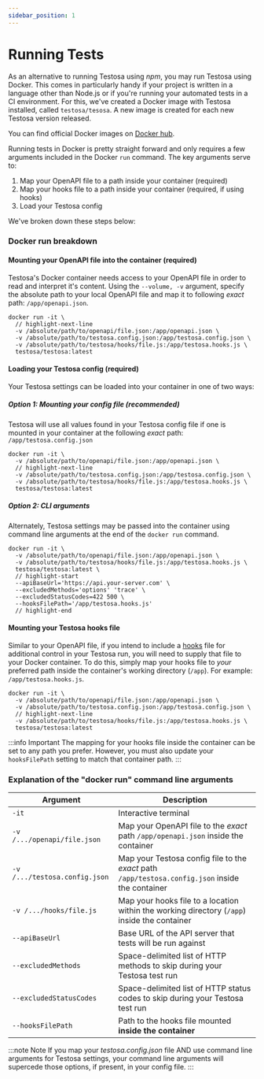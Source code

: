 ```yaml
---
sidebar_position: 1
---
```


# Running Tests
As an alternative to running Testosa using _npm_, you may run Testosa using Docker. This comes in particularly handy if your project is written in a language other than Node.js or if you're running your automated tests in a CI environment. For this, we've created a Docker image with Testosa installed, called `testosa/tesosa`. A new image is created for each new Testosa version released.

You can find official Docker images on [Docker hub](https://hub.docker.com/r/testosa/testosa).

Running tests in Docker is pretty straight forward and only requires a few arguments included in the Docker `run` command. The key arguments serve to:
1. Map your OpenAPI file to a path inside your container (required)
2. Map your hooks file to a path inside your container (required, if using hooks)
3. Load your Testosa config

We've broken down these steps below:

### Docker run breakdown
#### Mounting your OpenAPI file into the container (required)
Testosa's Docker container needs access to your OpenAPI file in order to read and interpret it's content. Using the `--volume, -v` argument, specify the absolute path to your local OpenAPI file and map it to following _exact_ path: `/app/openapi.json`.

```shell title='Example'
docker run -it \
  // highlight-next-line
  -v /absolute/path/to/openapi/file.json:/app/openapi.json \
  -v /absolute/path/to/testosa.config.json:/app/testosa.config.json \
  -v /absolute/path/to/testosa/hooks/file.js:/app/testosa.hooks.js \
  testosa/testosa:latest
```

#### Loading your Testosa config (required)
Your Testosa settings can be loaded into your container in one of two ways:

##### Option 1: Mounting your config file (recommended)
Testosa will use all values found in your Testosa config file if one is mounted in your container at the following _exact_ path: `/app/testosa.config.json`


```shell title='Example'
docker run -it \
  -v /absolute/path/to/openapi/file.json:/app/openapi.json \
  // highlight-next-line
  -v /absolute/path/to/testosa.config.json:/app/testosa.config.json \
  -v /absolute/path/to/testosa/hooks/file.js:/app/testosa.hooks.js \
  testosa/testosa:latest
```

##### Option 2: CLI arguments
Alternately, Testosa settings may be passed into the container using command line arguments at the end of the `docker run` command.

```shell title='Example'
docker run -it \
  -v /absolute/path/to/openapi/file.json:/app/openapi.json \
  -v /absolute/path/to/testosa/hooks/file.js:/app/testosa.hooks.js \
  testosa/testosa:latest \
  // highlight-start
  --apiBaseUrl='https://api.your-server.com' \
  --excludedMethods='options' 'trace' \
  --excludedStatusCodes=422 500 \
  --hooksFilePath='/app/testosa.hooks.js'
  // highlight-end
```

#### Mounting your Testosa hooks file
Similar to your OpenAPI file, if you intend to include a [hooks](/docs/next/introduction/hooks) file for additional control in your Testosa run, you will need to supply that file to your Docker container. To do this, simply map your hooks file to _your_ preferred path inside the container's working directory (`/app`). For example: `/app/testosa.hooks.js`.

```shell
docker run -it \
  -v /absolute/path/to/openapi/file.json:/app/openapi.json \
  -v /absolute/path/to/testosa.config.json:/app/testosa.config.json \
  // highlight-next-line
  -v /absolute/path/to/testosa/hooks/file.js:/app/testosa.hooks.js \
  testosa/testosa:latest
```

:::info Important
The mapping for your hooks file inside the container can be set to any path you prefer. However, you must also update your `hooksFilePath` setting to match that container path.
:::

### Explanation of the "docker run" command line arguments
| Argument                      | Description                                                                                      |
|-------------------------------|--------------------------------------------------------------------------------------------------|
| `-it`                         | Interactive terminal                                                                             |
| `-v /.../openapi/file.json`   | Map your OpenAPI file to the _exact_ path `/app/openapi.json` inside the container               |
| `-v /.../testosa.config.json` | Map your Testosa config file to the _exact_ path `/app/testosa.config.json` inside the container |
| `-v /.../hooks/file.js`       | Map your hooks file to a location within the working directory (`/app`) inside the container     |
| `--apiBaseUrl`                | Base URL of the API server that tests will be run against                                        |
| `--excludedMethods`           | Space-delimited list of HTTP methods to skip during your Testosa test run                        |
| `--excludedStatusCodes`       | Space-delimited list of HTTP status codes to skip during your Testosa test run                   |
| `--hooksFilePath`             | Path to the hooks file mounted **inside the container**                                          |

:::note Note
If you map your _testosa.config.json_ file AND use command line arguments for Testosa settings, your command line arguments will supercede those options, if present, in your config file. 
:::

